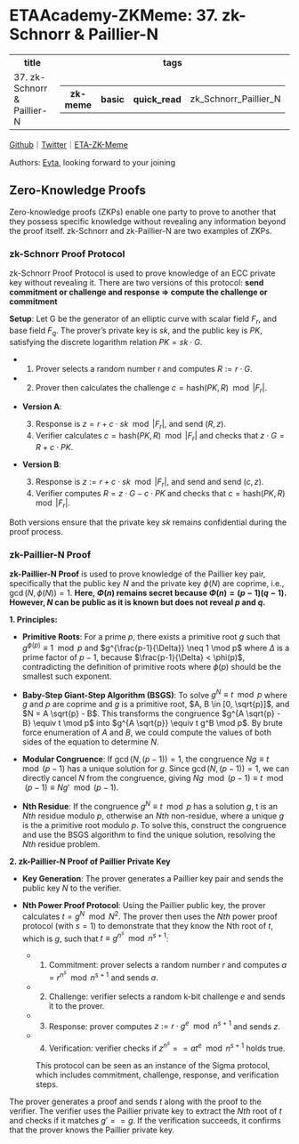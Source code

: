 # ETAAcademy-ZKMeme: 37. zk-Schnorr & Paillier-N

<table>
  <tr>
    <th>title</th>
    <th>tags</th>
  </tr>
  <tr>
    <td>37. zk-Schnorr & Paillier-N</td>
    <td>
      <table>
        <tr>
          <th>zk-meme</th>
          <th>basic</th>
          <th>quick_read</th>
          <td>zk_Schnorr_Paillier_N</td>
        </tr>
      </table>
    </td>
  </tr>
</table>

[Github](https://github.com/ETAAcademy)｜[Twitter](https://twitter.com/ETAAcademy)｜[ETA-ZK-Meme](https://github.com/ETAAcademy/ETAAcademy-ZK-Meme)

Authors: [Evta](https://twitter.com/pwhattie), looking forward to your joining

## Zero-Knowledge Proofs

Zero-knowledge proofs (ZKPs) enable one party to prove to another that they possess specific knowledge without revealing any information beyond the proof itself. zk-Schnorr and zk-Paillier-N are two examples of ZKPs.

### zk-Schnorr Proof Protocol

zk-Schnorr Proof Protocol is used to prove knowledge of an ECC private key without revealing it. There are two versions of this protocol: **send commitment or challenge and response => compute the challenge or commitment**

**Setup**: Let G be the generator of an elliptic curve with scalar field $F_r$, and base field $F_q$. The prover’s private key is $sk$, and the public key is $PK$, satisfying the discrete logarithm relation $PK = sk \cdot G$.

- 1. Prover selects a random number r and computes $R := r \cdot G$.
- 2. Prover then calculates the challenge $c = \text{hash}(PK, R) \mod |F_r|$.

- **Version A**:

  3. Response is $z = r + c \cdot sk \mod |F_r|$, and send $(R, z)$.
  4. Verifier calculates $c = \text{hash}(PK, R) \mod |F_r|$ and checks that $z \cdot G = R + c \cdot PK$.

- **Version B**:

  3. Response is $z := r + c \cdot sk \mod |F_r|$, and send and send $(c, z)$.
  4. Verifier computes $R = z \cdot G - c \cdot PK$ and checks that $c = \text{hash}(PK, R) \mod |F_r|$.

Both versions ensure that the private key $sk$ remains confidential during the proof process.

### zk-Paillier-N Proof

**zk-Paillier-N Proof** is used to prove knowledge of the Paillier key pair, specifically that the public key $N$ and the private key $\phi(N)$ are coprime, i.e., $\gcd(N, \phi(N)) = 1$. **Here, $\Phi(n)$ remains secret because $\Phi(n) = (p - 1)(q - 1)$. However, $N$ can be public as it is known but does not reveal $p$ and $q$.**

**1. Principles:**

- **Primitive Roots**: For a prime $p$, there exists a primitive root $g$ such that $g^{\phi(p)} \equiv 1 \mod p$ and $g^{\frac{p-1}{\Delta}} \neq 1 \mod p$ where $\Delta$ is a prime factor of $p-1$, because $\frac{p-1}{\Delta} < \phi(p)$, contradicting the definition of primitive roots where
  $\phi(p)$ should be the smallest such exponent.

- **Baby-Step Giant-Step Algorithm (BSGS)**: To solve $g^N \equiv t \mod p$ where $g$ and $p$ are coprime and $g$ is a primitive root, $A, B \in [0, \sqrt{p}]$, and $N = A \sqrt{p} - B$. This transforms the congruence $g^{A \sqrt{p} - B} \equiv t \mod p$ into $g^{A \sqrt{p}} \equiv t g^B \mod p$. By brute force enumeration of $A$ and $B$, we could compute the values of both sides of the equation to determine $N$.

- **Modular Congruence**: If $\gcd(N, (p-1)) = 1$, the congruence $Ng \equiv t \mod (p-1)$ has a unique solution for $g$. Since $\gcd(N, (p-1)) = 1$, we can directly cancel $N$ from the congruence, giving $Ng \mod (p-1) \equiv t \mod (p-1) \equiv Ng' \mod (p-1)$.

- **Nth Residue**: If the congruence $g^N \equiv t \mod p$ has a solution $g$, t is an $Nth$ residue modulo $p$, otherwise an $Nth$ non-residue, where a unique $g$ is the a primitive root modulo $p$. To solve this, construct the congruence and use the BSGS algorithm to find the unique solution, resolving the $Nth$ residue problem.

**2. zk-Paillier-N Proof of Paillier Private Key**

- **Key Generation**: The prover generates a Paillier key pair and sends the public key $N$ to the verifier.

- **Nth Power Proof Protocol**: Using the Paillier public key, the prover calculates $t = g^N \mod N^2$. The prover then uses the $Nth$ power proof protocol (with $s=1$) to demonstrate that they know the Nth root of $t$, which is $g$, such that $t \equiv g^{n^s} \mod n^{s+1}$:

  - 1. Commitment: prover selects a random number $r$ and computes $a = r^{n^s} \mod n^{s+1}$ and sends $a$.
  - 2. Challenge: verifier selects a random k-bit challenge $e$ and sends it to the prover.
  - 3. Response: prover computes $z := r \cdot g^e \mod n^{s+1}$ and sends $z$.
  - 4. Verification: verifier checks if $z^{n^s} == a t^e \mod n^{s+1}$ holds true.

    This protocol can be seen as an instance of the Sigma protocol, which includes commitment, challenge, response, and verification steps.

The prover generates a proof and sends $t$ along with the proof to the verifier. The verifier uses the Paillier private key to extract the $Nth$ root of $t$ and checks if it matches $g' == g$. If the verification succeeds, it confirms that the prover knows the Paillier private key.
